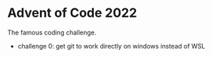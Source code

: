 # Advent of Code 2022  
The famous coding challenge.  

* challenge 0: get git to work directly on windows instead of WSL  
